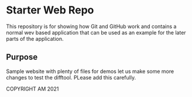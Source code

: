 # Starter Web Repo

This repository is for showing how Git and GitHub work and contains a normal wev based application that can be used as an example for the later parts of the application.

## Purpose

Sample website with plenty of files for demos
let us make some more changes to test the difftool.
PLease add this carefully.

COPYRIGHT AM 2021